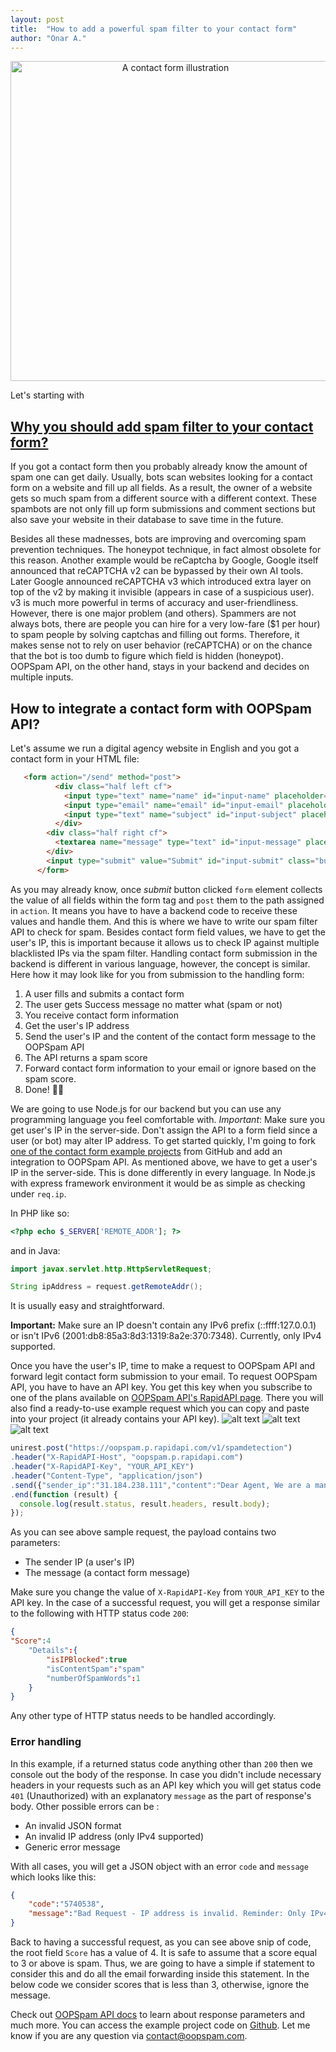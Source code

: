 ```yaml
---
layout: post
title:  "How to add a powerful spam filter to your contact form"
author: "Onar A."
---
```

<center><img width="512" alt="A contact form illustration" src="../assets/howtoaddspamfilter.png"></center>

Let's starting with
## [Why you should add spam filter to your contact form?](#why-spam-filter)
If you got a contact form then you probably already know the amount of spam one can get daily. Usually, bots scan websites looking for a contact form on a website and fill up all fields. As a result, the owner of a website gets so much spam from a different source with a different context. These spambots are not only fill up form submissions and comment sections but also save your website in their database to save time in the future.

Besides all these madnesses, bots are improving and overcoming spam prevention techniques. The honeypot technique, in fact almost obsolete for this reason. Another example would be reCaptcha by Google, Google itself announced that reCAPTCHA v2 can be bypassed by their own AI tools. Later Google announced reCAPTCHA v3 which introduced extra layer on top of the v2 by making it invisible (appears in case of a suspicious user). v3 is much more powerful in terms of accuracy and user-friendliness. However, there is one major problem (and others). Spammers are not always bots, there are people you can hire for a very low-fare ($1 per hour) to spam people by solving captchas and filling out forms. Therefore, it makes sense not to rely on user behavior (reCAPTCHA) or on the chance that the bot is too dumb to figure which field is hidden (honeypot). OOPSpam API, on the other hand, stays in your backend and decides on multiple inputs. 
## How to integrate a contact form with OOPSpam API?
Let's assume we run a digital agency website in English and you got a contact form in your HTML file:
```html
   <form action="/send" method="post">
          <div class="half left cf">
            <input type="text" name="name" id="input-name" placeholder="Name" class="four columns">
            <input type="email" name="email" id="input-email" placeholder="Email address" class="four columns">
            <input type="text" name="subject" id="input-subject" placeholder="Subject" class="four columns">
          </div>
        <div class="half right cf">
          <textarea name="message" type="text" id="input-message" placeholder="Message" class="twelve columns"></textarea>
        </div>
        <input type="submit" value="Submit" id="input-submit" class="button-primary">
      </form>
```
As you may already know, once _submit_ button clicked ```form``` element collects the value of all fields within the form tag and ```post``` them to the path assigned in ```action```. It means you have to have a backend code to receive these values and handle them. And this is where we have to write our spam filter API to check for spam.
Besides contact form field values, we have to get the user's IP, this is important because it allows us to check IP against multiple blacklisted IPs via the spam filter. 
Handling contact form submission in the backend is different in various language, however, the concept is similar. Here how it may look like for you from submission to the handling form:
1. A user fills and submits a contact form
2. The user gets Success message no matter what (spam or not)
3. You receive contact form information
4. Get the user's IP address
5. Send the user's IP and the content of the contact form message to the OOPSpam API
6. The API returns a spam score
7. Forward contact form information to your email or ignore based on the spam score.
8. Done! 💪🏼

We are going to use Node.js for our backend but you can use any programming language you feel comfortable with. 
*Important*: Make sure you get user's IP in the server-side. Don't assign the API to a form field since a user (or bot) may alter IP address. 
To get started quickly, I'm going to fork [one of the contact form example projects](https://github.com/germancutraro/Contact-Form-nodejs) from GitHub and add an integration to OOPSpam API.
As mentioned above, we have to get a user's IP in the server-side. This is done differently in every language. 
In Node.js with express framework environment it would be as simple as checking under ```req.ip```.

In PHP like so:
```php
<?php echo $_SERVER['REMOTE_ADDR']; ?>
```
and in Java:
```java
import javax.servlet.http.HttpServletRequest;

String ipAddress = request.getRemoteAddr();
```

It is usually easy and straightforward. 

**Important:** Make sure an IP doesn't contain any IPv6 prefix (::ffff:127.0.0.1) or isn't IPv6 (2001:db8:85a3:8d3:1319:8a2e:370:7348). Currently, only IPv4 supported.

Once you have the user's IP, time to make a request to OOPSpam API and forward legit contact form submission to your email. To request OOPSpam API, you have to have an API key. You get this key when you subscribe to one of the plans available on [OOPSpam API's RapidAPI page](https://rapidapi.com/oopspam/api/oopspam-spam-filter). There you will also find a ready-to-use example request which you can copy and paste into your project (it already contains your API key).
	![alt text](../assets/OOPSpamAPI_on_RapidAPI.png "OOPSpam API on RapidAPI marketplace")
    ![alt text](../assets/OOPSpamAPI_Pricing.png "OOPSpam API's Pricing on RapidAPI marketplace")
    ![alt text](../assets/OOPSpamAPI_CodeSnippet.png "OOPSpam API test from browser on RapidAPI marketplace")
    
```javascript
unirest.post("https://oopspam.p.rapidapi.com/v1/spamdetection")
.header("X-RapidAPI-Host", "oopspam.p.rapidapi.com")
.header("X-RapidAPI-Key", "YOUR_API_KEY")
.header("Content-Type", "application/json")
.send({"sender_ip":"31.184.238.111","content":"Dear Agent, We are a manufacturing company which specializes in supplying Aluminum Rod with Zinc Alloy Rod to customers worldwide, based in Japan, Asia.We have been unable to follow up payments effectively for transactions with debtor customers in your country due to our distant locations, thus our reason for requesting for your services representation."})
.end(function (result) {
  console.log(result.status, result.headers, result.body);
});
```
As you can see above sample request, the payload contains two parameters:
- The sender IP (a user's IP)
- The message (a contact form message)

Make sure you change the value of ```X-RapidAPI-Key``` from ```YOUR_API_KEY``` to the API key.
In the case of a successful request, you will get a response similar to the following with HTTP status code ```200```: 
```json
{
"Score":4
    "Details":{
        "isIPBlocked":true
        "isContentSpam":"spam"
        "numberOfSpamWords":1
    }
}
```
Any other type of HTTP status needs to be handled accordingly.
### Error handling
In this example, if a returned status code anything other than ```200``` then we console out the body of the response. In case you didn't include necessary headers in your requests such as an API key which you will get status code ```401```  (Unauthorized) with an explanatory ```message``` as the part of response's body. Other possible errors can be :
- An invalid JSON format
- An invalid IP address (only IPv4 supported)
- Generic error message

With all cases, you will get a JSON object with an error ```code``` and ```message``` which looks like this:
```json
{
    "code":"5740538",
    "message":"Bad Request - IP address is invalid. Reminder: Only IPv4 supported."
}
````

Back to having a successful request, as you can see above snip of code, the root field ```Score``` has a value of 4. It is safe to assume that a score equal to 3 or above is spam.  Thus, we are going to have a simple if statement to consider this and do all the email forwarding inside this statement. In the below code we consider scores that is less than 3, otherwise, ignore the message.
<script src="https://gist.github.com/onaralili/b4d8238f31fff719cb7d845fcba4851b.js"></script>

Check out [OOPSpam API docs](https://rapidapi.com/oopspam/api/oopspam-spam-filter/details) to learn about response parameters and much more.
You can access the example project code on [Github](https://github.com/OOPSpam/Contact-Form-nodejs). Let me know if you are any question via contact@oopspam.com.

